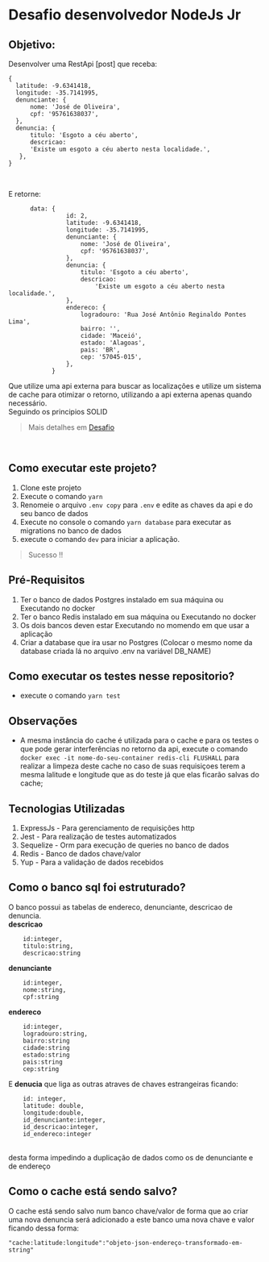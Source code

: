 # Desafio desenvolvedor NodeJs Jr

## Objetivo: <br>
Desenvolver uma RestApi [post] que receba: 
```
{
  latitude: -9.6341418,
  longitude: -35.7141995,
  denunciante: {
      nome: 'José de Oliveira',
      cpf: '95761638037',
  },
  denuncia: {
      titulo: 'Esgoto a céu aberto',
      descricao:
      'Existe um esgoto a céu aberto nesta localidade.',
   },
}

```
<br>

E retorne:
```
      data: {
                id: 2,
                latitude: -9.6341418,
                longitude: -35.7141995,
                denunciante: {
                    nome: 'José de Oliveira',
                    cpf: '95761638037',
                },
                denuncia: {
                    titulo: 'Esgoto a céu aberto',
                    descricao:
                        'Existe um esgoto a céu aberto nesta localidade.',
                },
                endereco: {
                    logradouro: 'Rua José Antônio Reginaldo Pontes Lima',
                    bairro: '',
                    cidade: 'Maceió',
                    estado: 'Alagoas',
                    pais: 'BR',
                    cep: '57045-015',
                },
            }
```
Que utilize uma api externa para buscar as localizações e utilize um sistema de cache para
otimizar o retorno, utilizando a api externa apenas quando necessário. <br>
Seguindo os principios SOLID <br>

> Mais detalhes em [Desafio](https://github.com/RogaLabs/teste-backend-nodejs)
<br>

## Como executar este projeto?
1. Clone este projeto
2. Execute o comando ``` yarn ```
3. Renomeie o arquivo ```.env copy``` para ``` .env ``` e edite as chaves da api e do seu banco de dados
4. Execute no console o comando ```yarn database``` para executar as migrations no banco de dados <br>
5. execute o comando ```dev``` para iniciar a aplicação.
> Sucesso !!

## Pré-Requisitos
1. Ter o banco de dados Postgres instalado em sua máquina ou Executando no docker
2. Ter o banco Redis instalado em sua máquina ou Executando no docker
3. Os dois bancos deven estar Executando no momendo em que usar a aplicação
4. Criar a database que ira usar no Postgres (Colocar o mesmo nome da database criada lá no arquivo .env na variável DB_NAME)

## Como executar os testes nesse repositorio?
- execute o comando ```yarn test```

## Observações
- A mesma instância do cache é utilizada para o cache e para os testes o que pode gerar interferências no retorno da api,
execute o comando ``` docker exec -it nome-do-seu-container redis-cli FLUSHALL ``` para realizar a limpeza deste cache
no caso de suas requisiçoes terem a mesma lalitude e longitude que as do teste já que elas ficarão salvas do cache;


## Tecnologias Utilizadas
1. ExpressJs - Para gerenciamento de requisições http
2. Jest - Para realização de testes automatizados
3. Sequelize - Orm para execução de queries no banco de dados
4. Redis - Banco de dados chave/valor
5. Yup - Para a validação de dados recebidos 

## Como o banco sql foi estruturado?

O banco possui as tabelas de endereco, denunciante, descricao de denuncia. <br>
**descricao**
```
    id:integer,
    titulo:string,
    descricao:string
```
**denunciante**
```
    id:integer,
    nome:string,
    cpf:string
```
**endereco**
```
    id:integer,
    logradouro:string,
    bairro:string
    cidade:string
    estado:string
    pais:string
    cep:string
```
E **denucia** que liga as outras atraves de chaves estrangeiras ficando:
```
    id: integer,
    latitude: double,
    longitude:double,
    id_denunciante:integer,
    id_descricao:integer,
    id_endereco:integer
```
<br>
desta forma impedindo a duplicação de dados como os de denunciante e de endereço

## Como o cache está sendo salvo?
O cache está sendo salvo num banco chave/valor de forma que ao criar uma nova denuncia será adicionado a este banco uma nova chave e valor
ficando dessa forma:
```
"cache:latitude:longitude":"objeto-json-endereço-transformado-em-string"
```

